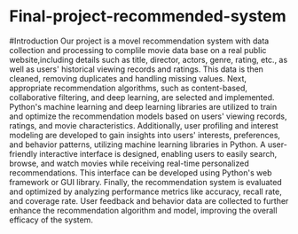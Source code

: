 # Final-project-recommended-system
#Introduction Our project is a movel recommendation system with data collection and processing to complile movie data base on a real public website,including details such as title, director, actors, genre, rating, etc., as well as users' historical viewing records and ratings. This data is then cleaned, removing duplicates and handling missing values. Next, appropriate recommendation algorithms, such as content-based, collaborative filtering, and deep learning, are selected and implemented. Python's machine learning and deep learning libraries are utilized to train and optimize the recommendation models based on users' viewing records, ratings, and movie characteristics. Additionally, user profiling and interest modeling are developed to gain insights into users' interests, preferences, and behavior patterns, utilizing machine learning libraries in Python. A user-friendly interactive interface is designed, enabling users to easily search, browse, and watch movies while receiving real-time personalized recommendations. This interface can be developed using Python's web framework or GUI library. Finally, the recommendation system is evaluated and optimized by analyzing performance metrics like accuracy, recall rate, and coverage rate. User feedback and behavior data are collected to further enhance the recommendation algorithm and model, improving the overall efficacy of the system. 
